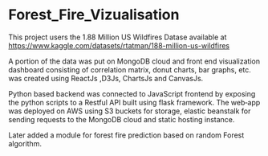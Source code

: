 # Forest_Fire_Vizualisation


This project users the 1.88 Million US Wildfires Datase available at https://www.kaggle.com/datasets/rtatman/188-million-us-wildfires

A portion of the data was put on MongoDB cloud and front end
visualization dashboard consisting of correlation matrix, donut
charts, bar graphs, etc. was created using ReactJs ,D3Js, ChartsJs
and CanvasJs.

Python based backend was connected to JavaScript frontend by
exposing the python scripts to a Restful API built using flask
framework. The web‑app was deployed on AWS using S3 buckets for
storage, elastic beanstalk for sending requests to the MongoDB cloud
and static hosting instance.

Later added a module for forest fire prediction based on random
Forest algorithm.
